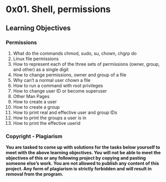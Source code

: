 <h1>0x01. Shell, permissions</h1>
<h2>Learning Objectives</h2>
<h3>Permissions</h3>
<ol>
<li>What do the commands chmod, sudo, su, chown, chgrp do</li>
<li>Linux file permissions</li>
<li>How to represent each of the three sets of permissions (owner, group, and other) as a single digit</li>
<li>How to change permissions, owner and group of a file</li>
<li>Why can’t a normal user chown a file</li>
<li>How to run a command with root privileges</li>
<li>How to change user ID or become superuser</li>
<li>Other Man Pages</li>
<li>How to create a user</li>
<li>How to create a group</li>
<li>How to print real and effective user and group IDs</li>
<li>How to print the groups a user is in</li>
<li>How to print the effective userid</li>
</ol>
<h3>Copyright - Plagiarism</h3>
<b>You are tasked to come up with solutions for the tasks below yourself to meet with the above learning objectives.
You will not be able to meet the objectives of this or any following project by copying and pasting someone else’s work.
You are not allowed to publish any content of this project.
Any form of plagiarism is strictly forbidden and will result in removal from the program.</b>
